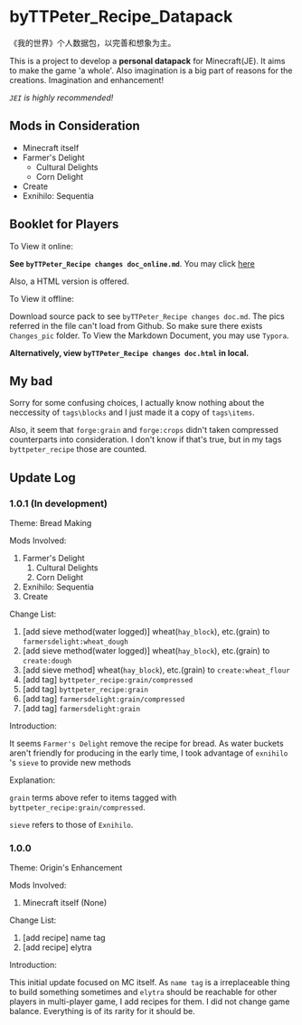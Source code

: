 # byTTPeter_Recipe_Datapack
 《我的世界》个人数据包，以完善和想象为主。

This is a project to develop a **personal datapack** for Minecraft(JE). It aims to make the game 'a whole'. Also imagination is a big part of reasons for the creations. Imagination and enhancement!

*`JEI` is highly recommended!*

## Mods in Consideration

- Minecraft itself
- Farmer's Delight
  - Cultural Delights
  - Corn Delight
- Create
- Exnihilo: Sequentia

## Booklet for Players

To View it online:

**See `byTTPeter_Recipe changes doc_online.md`**. You may click [here](https://github.com/TTStudio-of-TTPeter/byTTPeter_Recipe_Datapack/blob/main/byTTPeter_Recipe%20changes%20doc_online.md)

Also, a HTML version is offered.

To View it offline:

Download source pack to see `byTTPeter_Recipe changes doc.md`. The pics referred in the file can't load from Github. So make sure there exists `Changes_pic` folder. To View the Markdown Document, you may use `Typora`.

**Alternatively, view `byTTPeter_Recipe changes doc.html` in local.**

## My bad

Sorry for some confusing choices, I actually know nothing about the neccessity of `tags\blocks` and I just made it a copy of `tags\items`.

Also, it seem that `forge:grain` and `forge:crops` didn't taken compressed counterparts into consideration. I don't know if that's true, but in my tags `byttpeter_recipe` those are counted.

## Update Log

### 1.0.1 (In development)

Theme: Bread Making

Mods Involved:

1. Farmer's Delight
   1. Cultural Delights
   2. Corn Delight
2. Exnihilo: Sequentia
3. Create

Change List:

1. [add sieve method(water logged)] wheat(`hay_block`), etc.(grain) to `farmersdelight:wheat_dough`
2. [add sieve method(water logged)] wheat(`hay_block`), etc.(grain) to `create:dough`
3. [add sieve method] wheat(`hay_block`), etc.(grain) to `create:wheat_flour`
4. [add tag] `byttpeter_recipe:grain/compressed`
5. [add tag] `byttpeter_recipe:grain`
6. [add tag] `farmersdelight:grain/compressed`
7. [add tag] `farmersdelight:grain`

Introduction:

It seems `Farmer's Delight` remove the recipe for bread. As water buckets aren't friendly for producing in the early time, I took advantage of `exnihilo` 's `sieve` to provide new methods

Explanation:

`grain` terms above refer to items tagged with `byttpeter_recipe:grain/compressed`.

`sieve` refers to those of `Exnihilo`.

### 1.0.0

Theme: Origin's Enhancement

Mods Involved:

1. Minecraft itself (None)

Change List:

1. [add recipe] name tag
2. [add recipe] elytra

Introduction:

This initial update focused on MC itself. As `name tag` is a irreplaceable thing to build something sometimes and `elytra` should be reachable for other players in multi-player game, I add recipes for them. I did not change game balance. Everything is of its rarity for it should be.



